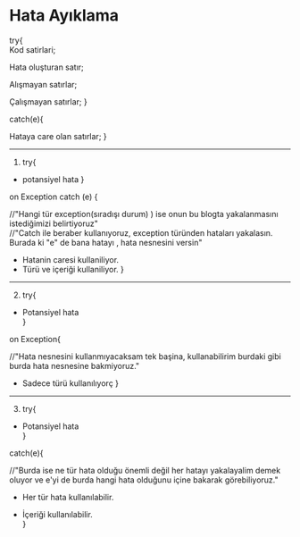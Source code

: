 # Hata Ayıklama 

try{  
Kod satirlari;

Hata oluşturan satır; 

Alışmayan satırlar; 

Çalışmayan satırlar; 
} 

 
catch(e){ 

Hataya care olan satırlar; 
} 

---
 

1. try{ 
* potansiyel  hata } 

on Exception catch (e) {

//"Hangi tür exception(sıradışı durum) ) ise onun bu blogta yakalanmasını istediğimizi belirtiyoruz"  
//"Catch ile beraber kullanıyoruz, exception türünden hataları yakalasın. Burada ki "e" de bana hatayı , hata nesnesini versin" 
* Hatanin caresi kullaniliyor.
* Türü ve içeriği kullaniliyor. 
} 
---  

2. try{ 
* Potansiyel hata  
} 

on Exception{ 

//"Hata nesnesini kullanmıyacaksam tek başina, kullanabilirim burdaki gibi burda hata nesnesine bakmiyoruz." 
* Sadece türü kullanılıyorç 
} 
---
  

3. try{ 
* Potansiyel hata  
} 

catch(e){

//"Burda ise ne tür hata olduğu önemli değil her hatayı yakalayalim demek oluyor ve e'yi de burda hangi hata olduğunu içine bakarak görebiliyoruz." 

* Her tür hata kullanılabilir.

* İçeriği kullanılabilir.  
}   
